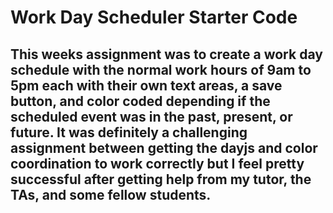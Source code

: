 # Work Day Scheduler Starter Code

## This weeks assignment was to create a work day schedule with the normal work hours of 9am to 5pm each with their own text areas, a save button, and color coded depending if the scheduled event was in the past, present, or future. It was definitely a challenging assignment between getting the dayjs and color coordination to work correctly but I feel pretty successful after getting help from my tutor, the TAs, and some fellow students.
